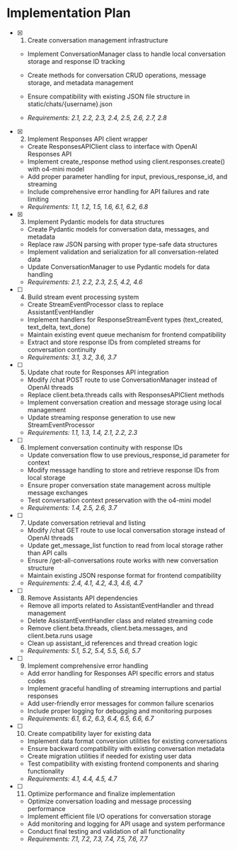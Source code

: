 # Implementation Plan

- [x] 1. Create conversation management infrastructure



  - Implement ConversationManager class to handle local conversation storage and response ID tracking
  - Create methods for conversation CRUD operations, message storage, and metadata management
  - Ensure compatibility with existing JSON file structure in static/chats/{username}.json



  - _Requirements: 2.1, 2.2, 2.3, 2.4, 2.5, 2.6, 2.7, 2.8_

- [x] 2. Implement Responses API client wrapper
  - Create ResponsesAPIClient class to interface with OpenAI Responses API
  - Implement create_response method using client.responses.create() with o4-mini model
  - Add proper parameter handling for input, previous_response_id, and streaming
  - Include comprehensive error handling for API failures and rate limiting
  - _Requirements: 1.1, 1.2, 1.5, 1.6, 6.1, 6.2, 6.8_

- [x] 3. Implement Pydantic models for data structures
  - Create Pydantic models for conversation data, messages, and metadata
  - Replace raw JSON parsing with proper type-safe data structures
  - Implement validation and serialization for all conversation-related data
  - Update ConversationManager to use Pydantic models for data handling
  - _Requirements: 2.1, 2.2, 2.3, 2.5, 4.2, 4.6_

- [ ] 4. Build stream event processing system
  - Create StreamEventProcessor class to replace AssistantEventHandler
  - Implement handlers for ResponseStreamEvent types (text_created, text_delta, text_done)
  - Maintain existing event queue mechanism for frontend compatibility
  - Extract and store response IDs from completed streams for conversation continuity
  - _Requirements: 3.1, 3.2, 3.6, 3.7_

- [ ] 5. Update chat route for Responses API integration
  - Modify /chat POST route to use ConversationManager instead of OpenAI threads
  - Replace client.beta.threads calls with ResponsesAPIClient methods
  - Implement conversation creation and message storage using local management
  - Update streaming response generation to use new StreamEventProcessor
  - _Requirements: 1.1, 1.3, 1.4, 2.1, 2.2, 2.3_

- [ ] 6. Implement conversation continuity with response IDs
  - Update conversation flow to use previous_response_id parameter for context
  - Modify message handling to store and retrieve response IDs from local storage
  - Ensure proper conversation state management across multiple message exchanges
  - Test conversation context preservation with the o4-mini model
  - _Requirements: 1.4, 2.5, 2.6, 3.7_

- [ ] 7. Update conversation retrieval and listing
  - Modify /chat GET route to use local conversation storage instead of OpenAI threads
  - Update get_message_list function to read from local storage rather than API calls
  - Ensure /get-all-conversations route works with new conversation structure
  - Maintain existing JSON response format for frontend compatibility
  - _Requirements: 2.4, 4.1, 4.2, 4.3, 4.6, 4.7_

- [ ] 8. Remove Assistants API dependencies
  - Remove all imports related to AssistantEventHandler and thread management
  - Delete AssistantEventHandler class and related streaming code
  - Remove client.beta.threads, client.beta.messages, and client.beta.runs usage
  - Clean up assistant_id references and thread creation logic
  - _Requirements: 5.1, 5.2, 5.4, 5.5, 5.6, 5.7_

- [ ] 9. Implement comprehensive error handling
  - Add error handling for Responses API specific errors and status codes
  - Implement graceful handling of streaming interruptions and partial responses
  - Add user-friendly error messages for common failure scenarios
  - Include proper logging for debugging and monitoring purposes
  - _Requirements: 6.1, 6.2, 6.3, 6.4, 6.5, 6.6, 6.7_

- [ ] 10. Create compatibility layer for existing data
  - Implement data format conversion utilities for existing conversations
  - Ensure backward compatibility with existing conversation metadata
  - Create migration utilities if needed for existing user data
  - Test compatibility with existing frontend components and sharing functionality
  - _Requirements: 4.1, 4.4, 4.5, 4.7_

- [ ] 11. Optimize performance and finalize implementation
  - Optimize conversation loading and message processing performance
  - Implement efficient file I/O operations for conversation storage
  - Add monitoring and logging for API usage and system performance
  - Conduct final testing and validation of all functionality
  - _Requirements: 7.1, 7.2, 7.3, 7.4, 7.5, 7.6, 7.7_